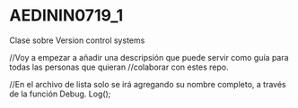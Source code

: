 # AEDININ0719_1
Clase sobre Version control systems

//Voy a empezar a añadir una descripsión que puede servir como guía para todas las personas que quieran 
//colaborar con estes repo. 

//En el archivo de lista solo se irá agregando su nombre completo, a través de la función Debug. Log();
